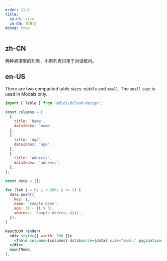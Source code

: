 ```yaml
---
order: 11.5
title:
  en-US: size
  zh-CN: 紧凑型
debug: true
---
```


## zh-CN

两种紧凑型的列表，小型列表只用于对话框内。

## en-US

There are two compacted table sizes: `middle` and `small`. The `small` size is used in Modals only.

```jsx
import { Table } from '@didi/dcloud-design';

const columns = [
  {
    title: 'Name',
    dataIndex: 'name',
  },
  {
    title: 'Age',
    dataIndex: 'age',
  },
  {
    title: 'Address',
    dataIndex: 'address',
  },
];

const data = [];

for (let i = 0; i < 200; i += 1) {
  data.push({
    key: i,
    name: 'Sample Name',
    age: 30 + (i % 5),
    address: `Sample Address ${i}`,
  });
}

ReactDOM.render(
  <div style={{ width: 300 }}>
    <Table columns={columns} dataSource={data} size="small" pagination={{ defaultCurrent: 13 }} />
  </div>,
  mountNode,
);
```
